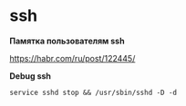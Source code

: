ssh
========================

**Памятка пользователям ssh**

<https://habr.com/ru/post/122445/>

**Debug ssh**

`service sshd stop && /usr/sbin/sshd -D -d`